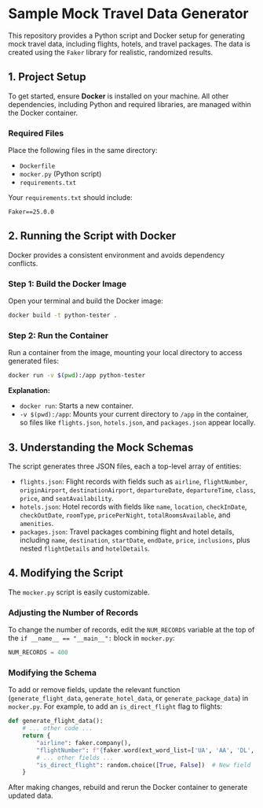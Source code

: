 # Sample Mock Travel Data Generator

This repository provides a Python script and Docker setup for generating mock travel data, including flights, hotels, and travel packages. The data is created using the `Faker` library for realistic, randomized results.

## 1. Project Setup

To get started, ensure **Docker** is installed on your machine. All other dependencies, including Python and required libraries, are managed within the Docker container.

### Required Files

Place the following files in the same directory:

- `Dockerfile`
- `mocker.py` (Python script)
- `requirements.txt`

Your `requirements.txt` should include:

```
Faker==25.0.0
```

## 2. Running the Script with Docker

Docker provides a consistent environment and avoids dependency conflicts.

### Step 1: Build the Docker Image

Open your terminal and build the Docker image:

```sh
docker build -t python-tester .
```

### Step 2: Run the Container

Run a container from the image, mounting your local directory to access generated files:

```sh
docker run -v $(pwd):/app python-tester
```

**Explanation:**

- `docker run`: Starts a new container.
- `-v $(pwd):/app`: Mounts your current directory to `/app` in the container, so files like `flights.json`, `hotels.json`, and `packages.json` appear locally.

## 3. Understanding the Mock Schemas

The script generates three JSON files, each a top-level array of entities:

- `flights.json`: Flight records with fields such as `airline`, `flightNumber`, `originAirport`, `destinationAirport`, `departureDate`, `departureTime`, `class`, `price`, and `seatAvailability`.
- `hotels.json`: Hotel records with fields like `name`, `location`, `checkInDate`, `checkOutDate`, `roomType`, `pricePerNight`, `totalRoomsAvailable`, and `amenities`.
- `packages.json`: Travel packages combining flight and hotel details, including `name`, `destination`, `startDate`, `endDate`, `price`, `inclusions`, plus nested `flightDetails` and `hotelDetails`.

## 4. Modifying the Script

The `mocker.py` script is easily customizable.

### Adjusting the Number of Records

To change the number of records, edit the `NUM_RECORDS` variable at the top of the `if __name__ == "__main__":` block in `mocker.py`:

```python
NUM_RECORDS = 400
```

### Modifying the Schema

To add or remove fields, update the relevant function (`generate_flight_data`, `generate_hotel_data`, or `generate_package_data`) in `mocker.py`. For example, to add an `is_direct_flight` flag to flights:

```python
def generate_flight_data():
    # ... other code ...
    return {
        "airline": faker.company(),
        "flightNumber": f"{faker.word(ext_word_list=['UA', 'AA', 'DL', 'WN'])}{faker.random_int(min=100, max=999)}",
        # ... other fields ...
        "is_direct_flight": random.choice([True, False])  # New field
    }
```

After making changes, rebuild and rerun the Docker container to generate updated data.
